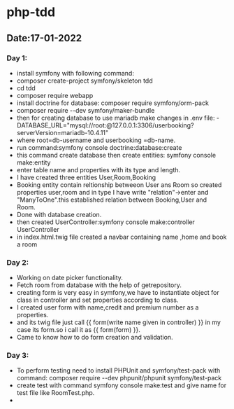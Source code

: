 # php-tdd
## Date:17-01-2022

### Day 1:
- install symfony with following command: 
- composer create-project symfony/skeleton tdd
- cd tdd
- composer require webapp
- install doctrine for database: composer require symfony/orm-pack
- composer require --dev symfony/maker-bundle
- then for creating database to use mariadb make changes in .env file: -DATABASE_URL="mysql://root:@127.0.0.1:3306/userbooking?serverVersion=mariadb-10.4.11"
- where root=db-username and userbooking =db-name.
- run command:symfony console doctrine:database:create
- this command create database then create entities: symfony console make:entity
- enter table name and properties with its type and length.
- I have created three entities User,Room,Booking
- Booking entity contain reltionship betweeon User ans Room so created properties user,room and in type I have write "relation"->enter and "ManyToOne".this established relation between Booking,User and Room.
 - Done with database creation.
 - then created UserController:symfony console make:controller UserController
 - in index.html.twig file created a navbar containing name ,home and book a room

 ### Day 2:
 - Working on date picker functionality.
 - Fetch room from database with the help of getrepository.
 - creating form is very easy in symfony,we have to instantiate object for  class in controller and set properties according to class.
- I created user form with name,credit and premium number as a properties.
- and its twig file just call {{ form(write name given in controller) }} in my case its form.so i call it as {{ form(form) }}.
- Came to know how to do form creation and validation.

### Day 3:
- To perform testing need to install PHPUnit and symfony/test-pack with command: composer require --dev phpunit/phpunit symfony/test-pack
- create test with command symfony console make:test and give name for test file like RoomTest.php.
- 
 
 

